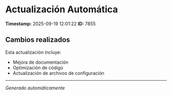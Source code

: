 # Actualización Automática

**Timestamp:** 2025-09-19 12:01:22
**ID:** 7855

## Cambios realizados

Esta actualización incluye:
- Mejora de documentación
- Optimización de código
- Actualización de archivos de configuración

---
*Generado automáticamente*
